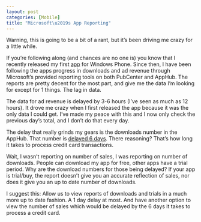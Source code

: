 ```yaml
---
layout: post
categories: [Mobile]
title: "Microsoft\u2019s App Reporting"
---
```

Warning, this is going to be a bit of a rant, but it’s been driving me crazy for a little while.

If you’re following along (and chances are no one is) you know that I recently released my first <a href="http://www.windowsphone.com/en-US/apps/225f7d20-6067-49ee-9142-b4b89658b4b2?wa=wsignin1.0" title="Chess Tactics" target="_blank">app</a> for Windows Phone.  Since then, I have been following the apps progress in downloads and ad revenue through Microsoft’s provided reporting tools on both PubCenter and AppHub.  The reports are pretty decent for the most part, and give me the data I’m looking for except for 1 things.  The lag in data.
<!--more-->

The data for ad revenue is delayed by 3-6 hours (I’ve seen as much as 12 hours).  It drove me crazy when I first released the app because it was the only data I could get.   I’ve made my peace with this and I now only check the previous day’s total, and I don’t do that every day.

The delay that really grinds my gears is the downloads number in the AppHub.  That number is <a href="http://msdn.microsoft.com/en-us/library/hh334582(v=vs.92).aspx" target="_blank">delayed 6 days</a>.  There reasoning?  That’s how long it takes to process credit card transactions.

Wait, I wasn’t reporting on number of sales, I was reporting on number of downloads.  People can download my app for free, other apps have a trial period.  Why are the download numbers for those being delayed?  If your app is trial/buy, the report doesn’t give you an accurate reflection of sales, nor does it give you an up to date number of downloads.

I suggest this:  Allow us to view reports of downloads and trials in a much more up to date fashion.  A 1 day delay at most.  And have another option to view the number of sales which would be delayed by the 6 days it takes to process a credit card.


